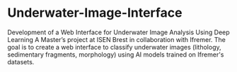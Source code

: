 # Underwater-Image-Interface
Development of a Web Interface for Underwater Image Analysis Using Deep Learning A Master’s project at ISEN Brest in collaboration with Ifremer. The goal is to create a web interface to classify underwater images (lithology, sedimentary fragments, morphology) using AI models trained on Ifremer's datasets.
